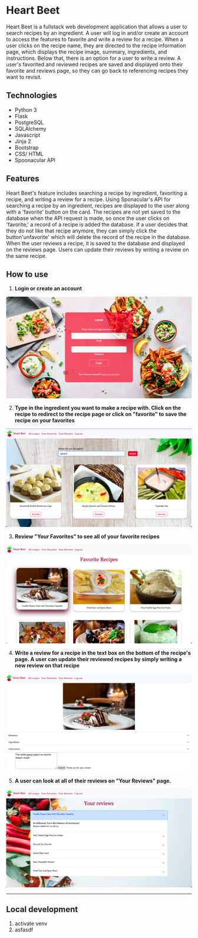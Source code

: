 # Heart Beet

Heart Beet is a fullstack web development application that allows a user to search recipes by an ingredient.
A user will log in and/or create an account to access the features to favorite and write a review for a recipe.
When a user clicks on the recipe name, they are directed to the recipe information page, which displays the recipe
image, summary, ingredients, and instructions. Below that, there is an option for a user to write a review. 
A user's favorited and reviewed recipes are saved and displayed onto their favorite and reviews page, so they can go
back to referencing recipes they want to revisit. 

## Technologies
- Python 3
- Flask
- PostgreSQL
- SQLAlchemy
- Javascript
- Jinja 2
- Bootstrap
- CSS/ HTML
- Spoonacular API

## Features
Heart Beet's feature includes searching a recipe by ingredient, favoriting a recipe, and writing a review for a recipe.
Using Sponacular's API for searching a recipe by an ingredient, recipes are displayed to the user along with a 'favorite' button
on the card. The recipes are not yet saved to the database when the API request is made, so once the user clicks on 'favorite,'
a record of a recipe is added the database. If a user decides that they do not like that recipe anymore, they can simply click the button'unfavorite' which will delete the record of the recipe in the database. When the user reviews a recipe, it is saved to the database and displayed on the reviews page. Users can update their reviews by writing a review on the same recipe.

## How to use
1. **Login or create an account**

![Login page](/static/img/login.png)

2. **Type in the ingredient you want to make a recipe with. Click on the recipe to redirect to the recipe page or click on "favorite" to save the recipe on your favorites**

![Search form](/static/img/search%20form.png)

3. **Review "Your Favorites" to see all of your favorite recipes**

![Your favorites](/static/img/favorites.png)

4. **Write a review for a recipe in the text box on the bottom of the recipe's page. A user can update their reviewed recipes by simply writing a new review on that recipe**

![Write review](/static/img/review%20submission.png)

5. **A user can look at all of their reviews on "Your Reviews" page.**

![Your reviews](/static/img/reviews.png)

---

## Local development

1. activate venv
1. asfasdf